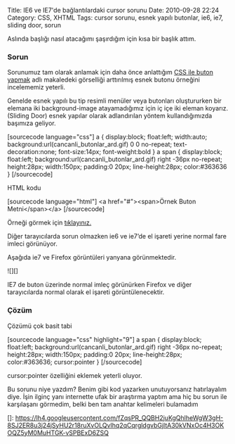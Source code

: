 Title: IE6 ve IE7&#039;de bağlantılardaki cursor sorunu
Date: 2010-09-28 22:24
Category: CSS, XHTML
Tags: cursor sorunu, esnek yapılı butonlar, ie6, ie7, sliding door, sorun

Aslında başlığı nasıl atacağımı şaşırdığım için kısa bir başlık attım.

### Sorun

Sorunumuz tam olarak anlamak için daha önce anlattığım [CSS ile buton
yapmak][] adlı makaledeki görselliği arttırılmış esnek butonu örneğini
incelememiz yeterli.

Genelde esnek yapılı bu tip resimli menüler veya butonları oluştururken
bir elemana iki background-image atayamadığımız için iç içe iki eleman
koyarız. (Sliding Door) esnek yapılar olarak adlandırılan yöntem
kullandığımızda başımıza geliyor.

[sourcecode language="css"] a { display:block; float:left; width:auto;
background:url(cancanli\_butonlar\_ard.gif) 0 0 no-repeat;
text-decoration:none; font-size:14px; font-weight:bold } a span {
display:block; float:left; background:url(cancanli\_butonlar\_ard.gif)
right -36px no-repeat; height:28px; width:150px; padding:0 20px;
line-height:28px; color:\#363636 } [/sourcecode]

HTML kodu

[sourcecode language="html"] \<a href="\#"\>\<span\>Örnek Buton
Metni\</span\>\</a\> [/sourcecode]

Örneği görmek için [tıklayınız.][]

Diğer tarayıcılarda sorun olmazken ie6 ve ie7’de el işareti yerine
normal fare imleci görünüyor.

Aşağıda ie7 ve Firefox görüntüleri yanyana görünmektedir.

![][]

IE7 de buton üzerinde normal imleç görünürken Firefox ve diğer
tarayıcılarda normal olarak el işareti görüntülenecektir.

### Çözüm

Çözümü çok basit tabi

[sourcecode language="css" highlight="9"] a span { display:block;
float:left; background:url(cancanli\_butonlar\_ard.gif) right -36px
no-repeat; height:28px; width:150px; padding:0 20px; line-height:28px;
color:\#363636; cursor:pointer } [/sourcecode]

cursor:pointer özelliğini eklemek yeterli oluyor.

Bu sorunu niye yazdım? Benim gibi kod yazarken unutuyorsanız
hatırlayalım diye. İşin ilginç yanı internette ufak bir araştırma yaptım
ama hiç bu sorun ile karşılaşanı görmedim, belki ben tam anahtar
kelimeleri bulamadım

</p>

  [CSS ile buton yapmak]: http://www.fatihhayrioglu.com/css-ile-buton-yapmak/
  [tıklayınız.]: http://fatihhayrioglu.com/dokumanlar/cursor_sorunu.html
  []: https://lh4.googleusercontent.com/fZqsPR_QQBH2juKgQhlheWgW3gH-8SJ2ER8u3j24jSyHU2r18ruXvOLQvIhq2qCqrgldgvbGjltA30kVNxOc4H3OKOQZ5yM0MuHTGK-vSPBExD6ZSQ
